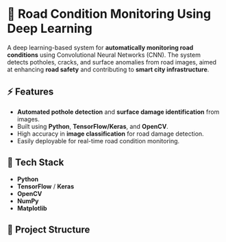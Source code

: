 # 🚧 Road Condition Monitoring Using Deep Learning

A deep learning-based system for **automatically monitoring road conditions** using Convolutional Neural Networks (CNN). The system detects potholes, cracks, and surface anomalies from road images, aimed at enhancing **road safety** and contributing to **smart city infrastructure**.

## ⚡ Features

- **Automated pothole detection** and **surface damage identification** from images.
- Built using **Python**, **TensorFlow/Keras**, and **OpenCV**.
- High accuracy in **image classification** for road damage detection.
- Easily deployable for real-time road condition monitoring.

## 🧠 Tech Stack

- **Python**  
- **TensorFlow** / **Keras**
- **OpenCV**
- **NumPy**
- **Matplotlib**

## 📂 Project Structure

